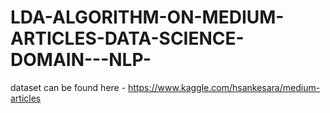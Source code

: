 # LDA-ALGORITHM-ON-MEDIUM-ARTICLES-DATA-SCIENCE-DOMAIN---NLP-
dataset can be found here - https://www.kaggle.com/hsankesara/medium-articles
